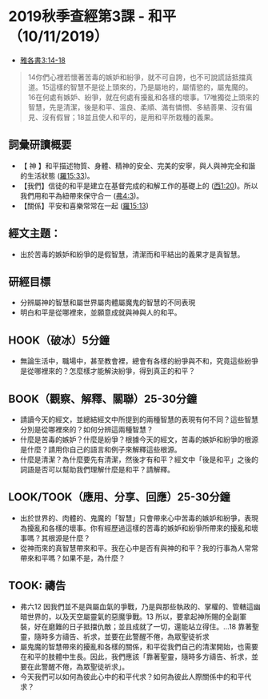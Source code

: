 # 2019秋季查經第3課 - 和平（10/11/2019）

+ [雅各書3:14-18](https://www.biblegateway.com/quicksearch/?quicksearch=雅各書3:14-18&qs_version=CUVMPT)
>14你們心裡若懷著苦毒的嫉妒和紛爭，就不可自誇，也不可說謊話抵擋真道。15這樣的智慧不是從上頭來的，乃是屬地的，屬情慾的，屬鬼魔的。 16在何處有嫉妒、紛爭，就在何處有擾亂和各樣的壞事。17唯獨從上頭來的智慧，先是清潔，後是和平、溫良、柔順、滿有憐憫、多結善果、沒有偏見、沒有假冒；18並且使人和平的，是用和平所栽種的義果。

## 詞彙研讀概要
+ 【 神 】和平描述物質、身體、精神的安全、完美的安寧，與人與神完全和諧的生活狀態 ([羅15:33](https://www.biblegateway.com/quicksearch/?quicksearch=羅15:33&qs_version=CUVMPT))。
+ 【我們】信徒的和平是建立在基督完成的和解工作的基礎上的 ([西1:20](https://www.biblegateway.com/quicksearch/?quicksearch=西1:20&qs_version=CUVMPT))。所以我們用和平為紐帶來保守合一 ([弗4:3](https://www.biblegateway.com/quicksearch/?quicksearch=弗4:3&qs_version=CUVMPT))。
+ 【關係】平安和喜樂常常在一起 ([羅15:13](https://www.biblegateway.com/quicksearch/?quicksearch=羅15:13&qs_version=CUVMPT))

## 經文主題：
+ 出於苦毒的嫉妒和紛爭的是假智慧，清潔而和平結出的義果才是真智慧。

## 研經目標 
+ 分辨屬神的智慧和屬世界屬肉體屬魔鬼的智慧的不同表現
+ 明白和平是從哪裡來，並願意成就與神與人的和平。

## HOOK（破冰）5分鐘
+ 無論生活中，職場中，甚至教會裡，總會有各樣的紛爭與不和，究竟這些紛爭是從哪裡來的？怎麼樣才能解決紛爭，得到真正的和平？

## BOOK（觀察、解釋、關聯）25-30分鐘
+ 請讀今天的經文，並總結經文中所提到的兩種智慧的表現有何不同？這些智慧分別是從哪裡來的？如何分辨這兩種智慧？
+ 什麼是苦毒的嫉妒？什麼是紛爭？根據今天的經文，苦毒的嫉妒和紛爭的根源是什麼？請用你自己的語言和例子來解釋這些根源。
+ 什麼是清潔？為什麼要先有清潔，然後才有和平？經文中「後是和平」之後的詞語是否可以幫助我們理解什麼是和平？請解釋。

## LOOK/TOOK（應用、分享、回應）25-30分鐘
+ 出於世界的、肉體的、鬼魔的「智慧」只會帶來心中苦毒的嫉妒和紛爭，表現為擾亂和各樣的壞事。你有經歷過這樣的苦毒的嫉妒和紛爭所帶來的擾亂和壞事嗎？其根源是什麼？
+ 從神而來的真智慧帶來和平。我在心中是否有與神的和平？我的行事為人常常帶來和平嗎？如果不是，為什麼？

## TOOK: 禱告
+ 弗六12 因我們並不是與屬血氣的爭戰，乃是與那些執政的、掌權的、管轄這幽暗世界的，以及天空屬靈氣的惡魔爭戰。13 所以，要拿起神所賜的全副軍裝，好在磨難的日子抵擋仇敵；並且成就了一切，還能站立得住。…18 靠著聖靈，隨時多方禱告、祈求，並要在此警醒不倦，為眾聖徒祈求
+ 屬鬼魔的智慧帶來的擾亂和各樣的關係，和平從我們自己的清潔開始，也需要在和平的肢體中生長。因此，我們應該「靠著聖靈，隨時多方禱告、祈求，並要在此警醒不倦，為眾聖徒祈求」。
+ 今天我們可以如何為彼此心中的和平代求？如何為彼此人際關係中的和平代求？
